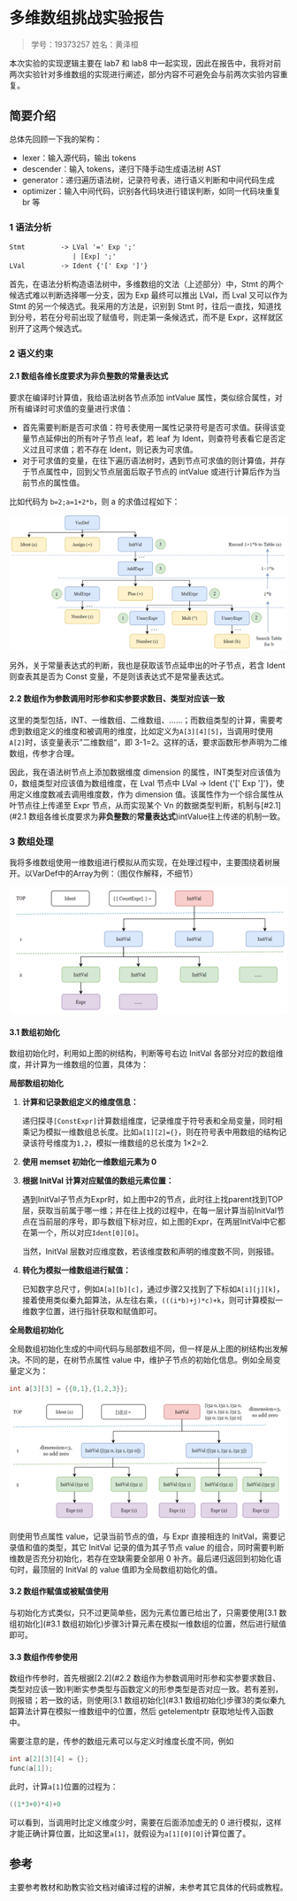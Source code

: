 # 多维数组挑战实验报告

> 学号：19373257 姓名：黄泽桓

本次实验的实现逻辑主要在 lab7 和 lab8 中一起实现，因此在报告中，我将对前两次实验针对多维数组的实现进行阐述，部分内容不可避免会与前两次实验内容重复。

## 简要介绍

总体先回顾一下我的架构：

- lexer：输入源代码，输出 tokens
- descender：输入 tokens，递归下降手动生成语法树 AST
- generator：递归遍历语法树，记录符号表，进行语义判断和中间代码生成
- optimizer：输入中间代码，识别各代码块进行错误判断，如同一代码块重复 br 等

### 1 语法分析

```txt
Stmt         -> LVal '=' Exp ';'
                | [Exp] ';'
LVal         -> Ident {'[' Exp ']'}
```

首先，在语法分析构造语法树中，多维数组的文法（上述部分）中，Stmt 的两个候选式难以判断选择哪一分支，因为 Exp 最终可以推出 LVal，而 Lval 又可以作为 Stmt 的另一个候选式。我采用的方法是，识别到 Stmt 时，往后一直找，知道找到分号，若在分号前出现了赋值号，则走第一条候选式，而不是 Expr，这样就区别开了这两个候选式。

### 2 语义约束

#### 2.1 数组各维长度要求为**非负整数**的**常量表达式**

要求在编译时计算值，我给语法树各节点添加 intValue 属性，类似综合属性，对所有编译时可求值的变量进行求值：

- 首先需要判断是否可求值：符号表使用一属性记录符号是否可求值。获得该变量节点延伸出的所有叶子节点 leaf，若 leaf 为 Ident，则查符号表看它是否定义过且可求值；若不存在 Ident，则记表为可求值。
- 对于可求值的变量，在往下遍历语法树时，遇到节点可求值的则计算值，并存于节点属性中，回到父节点层面后取子节点的 intValue 或进行计算后作为当前节点的属性值。

比如代码为 `b=2;a=1+2*b`，则 a 的求值过程如下：

<img src="img/image-20211123210917969.png" alt="image-20211123210917969" style="zoom: 67%;" />

另外，关于常量表达式的判断，我也是获取该节点延申出的叶子节点，若含 Ident 则查表其是否为 Const 变量，不是则该表达式不是常量表达式。

#### 2.2 数组作为参数调用时形参和实参要求数目、类型对应该一致

这里的类型包括，INT、一维数组、二维数组、……；而数组类型的计算，需要考虑到数组定义的维度和被调用的维度，比如定义为`A[3][4][5]`，当调用时使用`A[2]`时，该变量表示”二维数组“，即 3-1=2。这样的话，要求函数形参声明为二维数组，传参才合理。

因此，我在语法树节点上添加数据维度 dimension 的属性，INT类型对应该值为0，数组类型对应该值为数组维度，在 Lval 节点中 LVal -> Ident {'[' Exp ']'}，使用定义维度数减去调用维度数，作为 dimension 值。该属性作为一个综合属性从叶节点往上传递至 Expr 节点，从而实现某个 Vn 的数据类型判断，机制与[#2.1](#2.1 数组各维长度要求为**非负整数**的**常量表达式**)intValue往上传递的机制一致。

### 3 数组处理

我将多维数组使用一维数组进行模拟从而实现，在处理过程中，主要围绕着树展开。以VarDef中的Array为例：（图仅作解释，不细节）

![image-20211120184142131](img/image-20211120184142131.png)

#### 3.1 数组初始化

数组初始化时，利用如上图的树结构，判断等号右边 InitVal 各部分对应的数组维度，并计算为一维数组的位置，具体为：

**局部数组初始化**

1. **计算和记录数组定义的维度信息：**

   递归探寻`[ConstExpr]`计算数组维度，记录维度于符号表和全局变量，同时相乘记为模拟一维数组总长度。比如`a[1][2]={}`，则在符号表中用数组的结构记录该符号维度为`1,2`，模拟一维数组的总长度为 1×2=2.

2. **使用 memset 初始化一维数组元素为 0**

3. **根据 InitVal 计算对应赋值的数组元素位置：**

   遇到InitVal子节点为Expr时，如上图中2的节点，此时往上找parent找到TOP层，获取当前属于哪一维；并在往上找的过程中，在每一层计算当前InitVal节点在当前层的序号，即与数组下标对应，如上图的Expr，在两层InitVal中它都在第一个，所以对应`Ident[0][0]`。

   当然，InitVal 层数对应维度数，若该维度数和声明的维度数不同，则报错。

4. **转化为模拟一维数组进行赋值：**

   已知数字总尺寸，例如`A[a][b][c]`，通过步骤2又找到了下标如`A[i][j][k]`，接着使用类似秦九韶算法，从左往右乘，`(((i*b)+j)*c)+k`，则可计算模拟一维数字位置，进行指针获取和赋值即可。

**全局数组初始化**

全局数组初始化生成的中间代码与局部数组不同，但一样是从上图的树结构出发解决。不同的是，在树节点属性 value 中，维护子节点的初始化信息。例如全局变量定义为：

```c
int a[3][3] = {{0,1},{1,2,3}};
```

![image-20211123222555881](img/image-20211123222555881.png)

则使用节点属性 value，记录当前节点的值，与 Expr 直接相连的 InitVal，需要记录值和值的类型，其它 InitVal 记录的值为其子节点 value 的组合，同时需要判断维数是否充分初始化，若存在空缺需要全部用 0 补齐。最后递归返回到初始化语句时，最顶层的 InitVal 的 value 值即为全局数组初始化的值。

#### 3.2 数组作赋值或被赋值使用

与初始化方式类似，只不过更简单些，因为元素位置已给出了，只需要使用[3.1 数组初始化](#3.1 数组初始化)步骤3计算元素在模拟一维数组的位置，然后进行赋值即可。

#### 3.3 数组作传参使用

数组作传参时，首先根据[2.2](#2.2 数组作为参数调用时形参和实参要求数目、类型对应该一致)判断实参类型与函数定义的形参类型是否对应一致。若有差别，则报错；若一致的话，则使用[3.1 数组初始化](#3.1 数组初始化)步骤3的类似秦九韶算法计算在模拟一维数组中的位置，然后 getelementptr 获取地址传入函数中。

需要注意的是，传参的数组元素可以与定义时维度长度不同，例如

```c
int a[2][3][4] = {};
func(a[1]);
```

此时，计算`a[1]`位置的过程为：

```c
((1*3+0)*4)+0
```

可以看到，当调用时比定义维度少时，需要在后面添加虚无的 0 进行模拟，这样才能正确计算位置，比如这里`a[1]`，就假设为`a[1][0][0]`计算位置了。

## 参考

主要参考教材和助教实验文档对编译过程的讲解，未参考其它具体的代码或教程。

